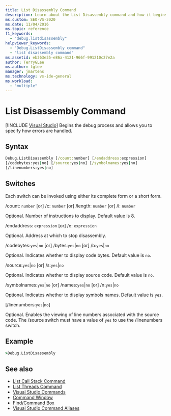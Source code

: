 ```yaml
---
title: List Disassembly Command
description: Learn about the List Disassembly command and how it begins the debug process and allows you to specify how errors are handled.
ms.custom: SEO-VS-2020
ms.date: 11/04/2016
ms.topic: reference
f1_keywords:
  - "debug.listdisassembly"
helpviewer_keywords:
  - "Debug.ListDisassembly command"
  - "list disassembly command"
ms.assetid: eb363e35-e86a-4121-966f-991210c27e2a
author: TerryGLee
ms.author: tglee
manager: jmartens
ms.technology: vs-ide-general
ms.workload:
  - "multiple"
---
```

# List Disassembly Command

 [!INCLUDE [Visual Studio](~/includes/applies-to-version/vs-windows-only.md)]
Begins the debug process and allows you to specify how errors are handled.

## Syntax

```cmd
Debug.ListDisassembly [/count:number] [/endaddress:expression]
[/codebytes:yes|no] [/source:yes|no] [/symbolnames:yes|no]
[/linenumbers:yes|no]
```

## Switches
Each switch can be invoked using either its complete form or a short form.

/count: `number` [or] /c: `number` [or] /length: `number` [or] /l: `number`

Optional. Number of instructions to display. Default value is 8.

/endaddress: `expression` [or] /e: `expression`

Optional. Address at which to stop disassembly.

/codebytes:`yes`&#124;`no` [or] /bytes:`yes`&#124;`no` [or] /b:`yes`&#124;`no`

Optional. Indicates whether to display code bytes. Default value is `no`.

/source:`yes`&#124;`no` [or] /s:`yes`&#124;`no`

Optional. Indicates whether to display source code. Default value is `no`.

/symbolnames:`yes`&#124;`no` [or] /names:`yes`&#124;`no` [or] /n:`yes`&#124;`no`

Optional. Indicates whether to display symbols names. Default value is `yes`.

 [/linenumbers:`yes`&#124;`no`]

Optional. Enables the viewing of line numbers associated with the source code. The /source switch must have a value of `yes` to use the /linenumbers switch.

## Example

```cmd
>Debug.ListDisassembly
```

## See also

- [List Call Stack Command](../../ide/reference/list-call-stack-command.md)
- [List Threads Command](../../ide/reference/list-threads-command.md)
- [Visual Studio Commands](../../ide/reference/visual-studio-commands.md)
- [Command Window](../../ide/reference/command-window.md)
- [Find/Command Box](../../ide/find-command-box.md)
- [Visual Studio Command Aliases](../../ide/reference/visual-studio-command-aliases.md)
